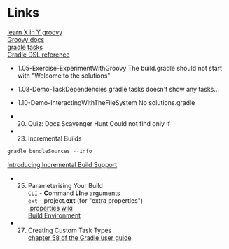# Links

[learn X in Y groovy](http://learnxinyminutes.com/docs/groovy/)  
[Groovy docs](http://www.groovy-lang.org/documentation.html)  
[gradle tasks](    https://docs.gradle.org/current/userguide/more_about_tasks.html)  
[Gradle DSL reference](https://docs.gradle.org/current/dsl/)  

- 1.05-Exercise-ExperimentWithGroovy
The build.gradle should not start with "Welcome to the solutions"

- 1.08-Demo-TaskDependencies
gradle tasks doesn't show any tasks...

- 1.10-Demo-InteractingWithTheFileSystem
No solutions.gradle

- 20. Quiz: Docs Scavenger Hunt
Could not find only if

- 23. Incremental Builds
```javascript
gradle bundleSources --info  
```
[Introducing Incremental Build Support](https://blog.gradle.org/introducing-incremental-build-support)  

- 25. Parameterising Your Build  
`CLI` - **C**ommand **LI**ne arguments  
`ext` - project.**ext** (for "extra properties")  
[.properties wiki](https://en.wikipedia.org/wiki/.properties)  
[Build Environment](https://docs.gradle.org/current/userguide/build_environment.html)

- 27. Creating Custom Task Types  
[chapter 58 of the Gradle user guide](https://docs.gradle.org/current/userguide/custom_tasks.html)  
